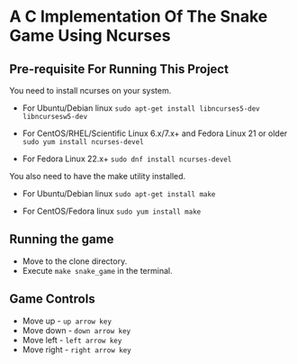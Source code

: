 # A C Implementation Of The Snake Game Using Ncurses

## Pre-requisite For Running This Project
You need to install ncurses on your system. 

* For Ubuntu/Debian linux
`sudo apt-get install libncurses5-dev libncursesw5-dev`

* For CentOS/RHEL/Scientific Linux 6.x/7.x+ and Fedora Linux 21 or older
`sudo yum install ncurses-devel`

* For Fedora Linux 22.x+
`sudo dnf install ncurses-devel`

You also need to have the make utility installed.

* For Ubuntu/Debian linux
`sudo apt-get install make`

* For CentOS/Fedora linux
`sudo yum install make`

## Running the game

* Move to the clone directory.
* Execute `make snake_game` in the terminal.

## Game Controls

* Move up - `up arrow key`
* Move down - `down arrow key`
* Move left - `left arrow key`
* Move right - `right arrow key`
